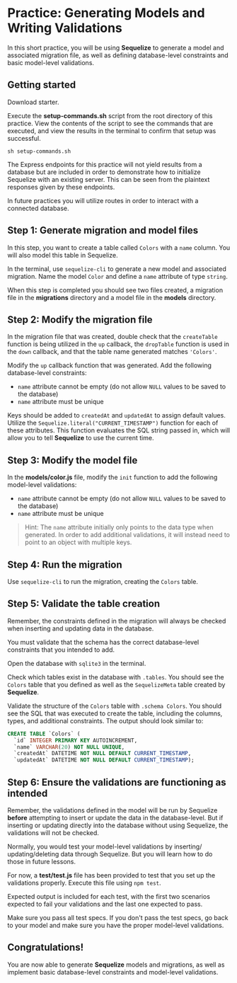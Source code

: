 # Practice: Generating Models and Writing Validations

In this short practice, you will be using **Sequelize** to generate a model and 
associated migration file, as well as defining database-level constraints and
basic model-level validations.

## Getting started

Download starter. 

Execute the __setup-commands.sh__ script from the root directory of this
practice. View the contents of the script to see the commands that are executed,
and view the results in the terminal to confirm that setup was successful.

```shell
sh setup-commands.sh
```

The Express endpoints for this practice will not yield results from a database 
but are included in order to demonstrate how to initialize Sequelize with an 
existing server. This can be seen from the plaintext responses given by these 
endpoints.

In future practices you will utilize routes in order to interact with a 
connected database.

## Step 1: Generate migration and model files

In this step, you want to create a table called `Colors` with a `name` column. 
You will also model this table in Sequelize.

In the terminal, use `sequelize-cli` to generate a new model and associated 
migration. Name the model `Color` and define a `name` attribute of type 
`string`.

When this step is completed you should see two files created, a migration file 
in the __migrations__ directory and a model file in the __models__ directory.


## Step 2: Modify the migration file

In the migration file that was created, double check that the `createTable` 
function is being utilized in the `up` callback, the `dropTable` function is 
used in the `down` callback, and that the table name generated matches 
`'Colors'`.

Modify the `up` callback function that was generated. Add the following 
database-level constraints:

  * `name` attribute cannot be empty (do not allow `NULL` values to be saved to 
    the database)
  * `name` attribute must be unique

Keys should be added to `createdAt` and `updatedAt` to assign default values. 
Utilize the `Sequelize.literal("CURRENT_TIMESTAMP")` function for each of these 
attributes. This function evaluates the SQL string passed in, which will allow 
you to tell **Sequelize** to use the current time.


## Step 3: Modify the model file

In the __models/color.js__ file, modify the `init` function to add the following 
model-level validations:

  * `name` attribute cannot be empty (do not allow `NULL` values to be
    saved to the database)
  * `name` attribute must be unique
  
> Hint: The `name` attribute initially only points to the data type when 
> generated. In order to add additional validations, it will instead need to 
> point to an object with multiple keys.


## Step 4: Run the migration

Use `sequelize-cli` to run the migration, creating the `Colors` table.


## Step 5: Validate the table creation

Remember, the constraints defined in the migration will always be
checked when inserting and updating data in the database.

You must validate that the schema has the correct database-level
constraints that you intended to add.

Open the database with `sqlite3` in the terminal.
 
Check which tables exist in the database with `.tables`. You should see the 
`Colors` table that you defined as well as the `SequelizeMeta` table created by
**Sequelize**.

Validate the structure of the `Colors` table with `.schema Colors`. You should 
see the SQL that was executed to create the table, including the columns, types, 
and additional constraints. The output should look similar to:

```sql
CREATE TABLE `Colors` (
  `id` INTEGER PRIMARY KEY AUTOINCREMENT, 
  `name` VARCHAR(20) NOT NULL UNIQUE, 
  `createdAt` DATETIME NOT NULL DEFAULT CURRENT_TIMESTAMP, 
  `updatedAt` DATETIME NOT NULL DEFAULT CURRENT_TIMESTAMP);
```


## Step 6: Ensure the validations are functioning as intended

Remember, the validations defined in the model will be run by
Sequelize **before** attempting to insert or update the data
in the database-level. But if inserting or updating directly
into the database without using Sequelize, the validations
will not be checked.

Normally, you would test your model-level validations by inserting/
updating/deleting data through Sequelize. But you will learn how
to do those in future lessons.

For now, a __test/test.js__ file has been provided to test that you set 
up the validations properly. Execute this file using `npm test`.

Expected output is included for each test, with the first two scenarios
expected to fail your validations and the last one expected to pass.

Make sure you pass all test specs. If you don't pass the test specs,
go back to your model and make sure you have the proper
model-level validations.


## Congratulations!

You are now able to generate **Sequelize** models and migrations, as well as 
implement basic database-level constraints and model-level validations.